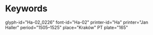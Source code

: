 # Keywords
glyph-id="Ha-02_0226"
font-id="Ha-02"
printer-id="Ha"
printer="Jan Haller"
period="1505–1525"
place="Kraków"
PT plate="165"
